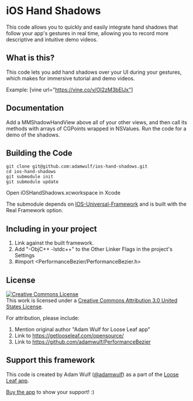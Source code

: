 iOS Hand Shadows
=====

This code allows you to quickly and easily integrate hand shadows that follow your app's gestures in real time, allowing you to record more descriptive and intuitive demo videos.

## What is this?

This code lets you add hand shadows over your UI during your gestures, which makes
for immersive tutorial and demo videos.

Example: 
[vine url="https://vine.co/v/OI2zM3bEIJx"]

## Documentation

Add a MMShadowHandView above all of your other views, and then call its methods
with arrays of CGPoints wrapped in NSValues. Run the code for a demo of the shadows.

## Building the Code

    git clone git@github.com:adamwulf/ios-hand-shadows.git
    cd ios-hand-shadows
    git submodule init
    git submodule update


Open iOSHandShadows.xcworkspace in Xcode

The submodule depends on [IOS-Universal-Framework](https://github.com/kstenerud/iOS-Universal-Framework)
and is built with the Real Framework option.

## Including in your project

1. Link against the built framework.
2. Add "-ObjC++ -lstdc++" to the Other Linker Flags in the project's Settings
3. #import &lt;PerformanceBezier/PerformanceBezier.h&gt;

## License

<a rel="license" href="http://creativecommons.org/licenses/by/3.0/us/"><img alt="Creative Commons License" style="border-width:0" src="https://i.creativecommons.org/l/by/3.0/us/88x31.png" /></a><br />This work is licensed under a <a rel="license" href="http://creativecommons.org/licenses/by/3.0/us/">Creative Commons Attribution 3.0 United States License</a>.

For attribution, please include:

1. Mention original author "Adam Wulf for Loose Leaf app"
2. Link to https://getlooseleaf.com/opensource/
3. Link to https://github.com/adamwulf/PerformanceBezier



## Support this framework

This code is created by Adam Wulf ([@adamwulf](https://twitter.com/adamwulf)) as a part of the [Loose Leaf app](https://getlooseleaf.com).

[Buy the app](https://itunes.apple.com/us/app/loose-leaf/id625659452?mt=8&uo=4&at=10lNUI&ct=github) to show your support! :)
